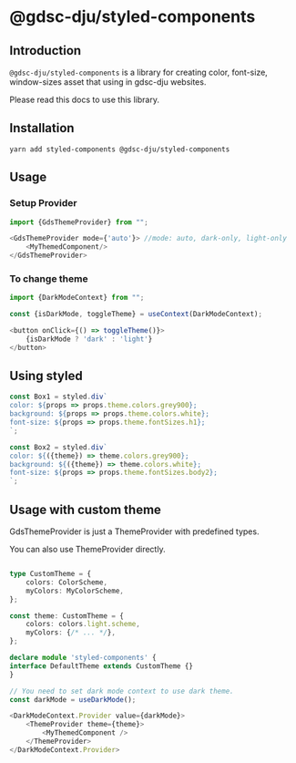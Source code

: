# @gdsc-dju/styled-components

## Introduction

`@gdsc-dju/styled-components` is a library for creating color, font-size, window-sizes asset
that using in gdsc-dju websites.

Please read this docs to use this library.

## Installation


```shell
yarn add styled-components @gdsc-dju/styled-components
```

## Usage



### Setup Provider

```typescript jsx
import {GdsThemeProvider} from "";

<GdsThemeProvider mode={'auto'}> //mode: auto, dark-only, light-only
    <MyThemedComponent/>
</GdsThemeProvider>
```    
### To change theme

```typescript jsx
import {DarkModeContext} from "";

const {isDarkMode, toggleTheme} = useContext(DarkModeContext);

<button onClick={() => toggleTheme()}>
    {isDarkMode ? 'dark' : 'light'}
</button>
```

## Using styled



```typescript jsx
const Box1 = styled.div`
color: ${props => props.theme.colors.grey900};
background: ${props => props.theme.colors.white};
font-size: ${props => props.theme.fontSizes.h1};
`;

const Box2 = styled.div`
color: ${({theme}) => theme.colors.grey900};
background: ${({theme}) => theme.colors.white};
font-size: ${props => props.theme.fontSizes.body2};
`;
```

## Usage with custom theme



GdsThemeProvider is just a ThemeProvider with predefined types.

You can also use ThemeProvider directly.

```typescript jsx

type CustomTheme = {
    colors: ColorScheme,
    myColors: MyColorScheme,
};

const theme: CustomTheme = {
    colors: colors.light.scheme,
    myColors: {/* ... */},
};

declare module 'styled-components' {
interface DefaultTheme extends CustomTheme {}
}

// You need to set dark mode context to use dark theme.
const darkMode = useDarkMode();

<DarkModeContext.Provider value={darkMode}>
    <ThemeProvider theme={theme}>
        <MyThemedComponent />
    </ThemeProvider>
</DarkModeContext.Provider>
```